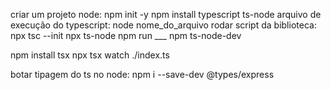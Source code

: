 criar um projeto node: npm init -y
npm install typescript ts-node
arquivo de execução do typescript: node nome_do_arquivo
rodar script da biblioteca: npx tsc --init
npx ts-node 
npm run ___
npm ts-node-dev

npm install tsx
npx tsx watch ./index.ts

botar tipagem do ts no node: npm i --save-dev @types/express